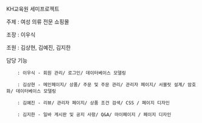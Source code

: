 KH교육원 세미프로젝트 

주제 : 여성 의류 전문 쇼핑몰

조장 : 이우식

조원 : 김상현, 김예진, 김지한

담당 기능 
        
        : 이우식 - 회원 관리/ 로그인/ 데이터베이스 모델링

        : 김상현 - 메인페이지/ 상품/ 주문 및 주문 관리/ 관리자 페이지/ 서블릿 설계/ 암호화/ 데이터베이스 모델링
        
        : 김예진 - 리뷰/ 관리자 페이지/ 상품 조건 검색/ CSS / 페이지 디자인
        
        : 김지한 - 일바 게시판 및 공지 사항/ Q&A/ 마이페이지 / 페이지 디자인

